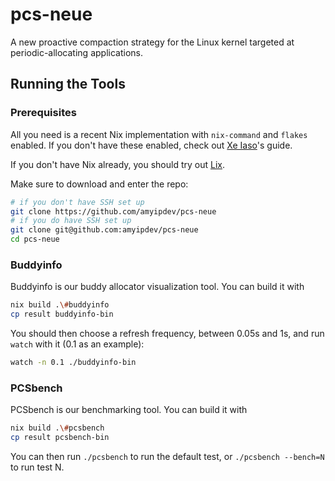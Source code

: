 # pcs-neue

A new proactive compaction strategy for the Linux kernel targeted at periodic-allocating applications.

## Running the Tools

### Prerequisites

All you need is a recent Nix implementation with `nix-command` and `flakes` enabled. 
If you don't have these enabled, check out [Xe Iaso](https://xeiaso.net/blog/nix-flakes-1-2022-02-21/)'s guide.

If you don't have Nix already, you should try out [Lix](https://lix.systems/). 

Make sure to download and enter the repo:

```sh
# if you don't have SSH set up
git clone https://github.com/amyipdev/pcs-neue
# if you do have SSH set up
git clone git@github.com:amyipdev/pcs-neue
cd pcs-neue
```

### Buddyinfo

Buddyinfo is our buddy allocator visualization tool. You can build it with

```sh
nix build .\#buddyinfo
cp result buddyinfo-bin
```

You should then choose a refresh frequency, between 0.05s and 1s, and run `watch` with it (0.1 as an example):

```sh
watch -n 0.1 ./buddyinfo-bin
```

### PCSbench

PCSbench is our benchmarking tool. You can build it with

```sh
nix build .\#pcsbench
cp result pcsbench-bin
```

You can then run `./pcsbench` to run the default test, or `./pcsbench --bench=N` to run test N.
